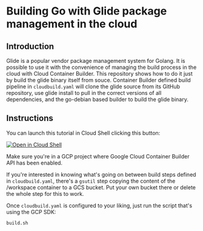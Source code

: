 # Building Go with Glide package management in the cloud

## Introduction

Glide is a popular vendor package management system for Golang. It is possible to use it with the convenience of managing the build process in the cloud with Cloud Container Builder. This repository shows how to do it just by build the glide binary itself from souce. Container Builder defined build pipeline in `cloudbuild.yaml` will clone the glide source from its GitHub repository, use glide install to pull in the correct versions of all dependencies, and the go-debian based builder to build the glide binary.

## Instructions

You can launch this tutorial in Cloud Shell clicking this button:

[![Open in Cloud Shell](http://gstatic.com/cloudssh/images/open-btn.svg)](https://console.cloud.google.com/cloudshell/open?git_repo=https%3A%2F%2Fgithub.com%2Fsh3lld00m%2Fbuild-glide.git&page=shell&tutorial=Readme.md)

Make sure you're in a GCP project where Google Cloud Container Builder API has been enabled. 

If you're interested in knowing what's going on between build steps defined in `cloudbuild.yaml`, there's a `gsutil` step copying the content of the /workspace container to a GCS bucket. Put your own bucket there or delete the whole step for this to work.

Once `cloudbuild.yaml` is configured to your liking, just run the script that's using the GCP SDK:

    build.sh
